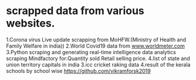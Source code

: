 
# scrapped data from various websites.
1.Corona virus Live update scrapping from MoHFW.(Ministry of Health and Family Welfare in india)) 
2.World Covid19 data from www.worldmeter.com
3.Python scraping and generating real-time intelligence data analytics scraping Mindfactory for:Quantity sold Retail selling price.
4.list of state and union territory capitals in india
3.icc cricket raking data
4.result of the kerala schools by school wise
https://github.com/vikramforsk2019
